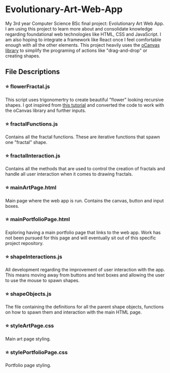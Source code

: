 # Evolutionary-Art-Web-App

My 3rd year Computer Science BSc final project: Evolutionary Art Web App. I am using this project to learn more about and consolidate knowledge regarding foundational web technologies like HTML, CSS and JavaScript. I am also hoping to integrate a framework like React once I feel comfortable enough with all the other elements. This project heavily uses the [oCanvas library](http://ocanvas.org/) to simplify the programing of actions like "drag-and-drop" or creating shapes.

## File Descriptions

### ⭐ flowerFractal.js

This script uses trigonomertry to create beautiful "flower" looking recursive shapes. I got inspired from [this tutorial](https://www.youtube.com/watch?v=ymmtEgp0Tuc&t=2s&ab_channel=Frankslaboratory) and converted the code to work with the oCanvas library and further inputs.

### ⭐ fractalFunctions.js

Contains all the fractal functions. These are iterative functions that spawn one "fractal" shape.

### ⭐ fractalInteraction.js

Contains all the methods that are used to control the creation of fractals and handle all user interaction when it comes to drawing
fractals.

### ⭐ mainArtPage.html

Main page where the web app is run. Contains the canvas, button and input boxes.

### ⭐ mainPortfolioPage.html

Exploring having a main portfolio page that links to the web app. Work has not been pursued for this page and will eventually sit out of this specific project repository.

### ⭐ shapeInteractions.js

All development regarding the improvement of user interaction with the app. This means moving away from buttons and text boxes and allowing the user to use the mouse to spawn shapes.

### ⭐ shapeObjects.js

The file containing the definitions for all the parent shape objects, functions on how to spawn them and interaction with the main HTML page.

### ⭐ styleArtPage.css

Main art page styling.

### ⭐ stylePortfolioPage.css

Portfolio page styling.
